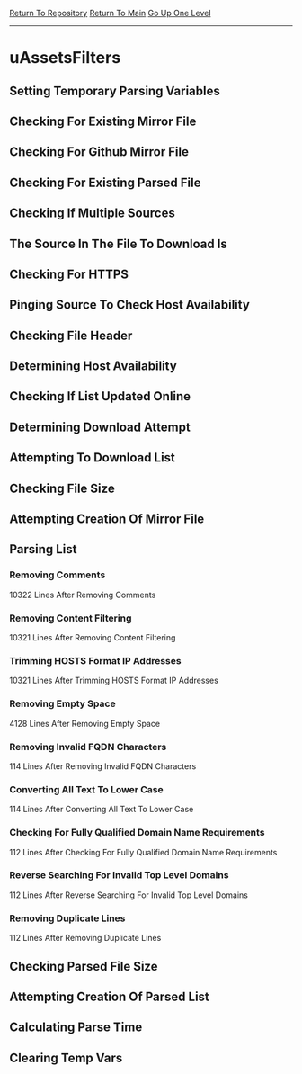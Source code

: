 [Return To Repository](https://github.com/deathbybandaid/piholeparser/)
[Return To Main](https://github.com/deathbybandaid/piholeparser/blob/master/RecentRunLogs/Mainlog.md)
[Go Up One Level](https://github.com/deathbybandaid/piholeparser/blob/master/RecentRunLogs/TopLevelScripts/30-Processing-External-Blacklists.md)
____________________________________
# uAssetsFilters
## Setting Temporary Parsing Variables
## Checking For Existing Mirror File
## Checking For Github Mirror File
## Checking For Existing Parsed File
## Checking If Multiple Sources
## The Source In The File To Download Is
## Checking For HTTPS
## Pinging Source To Check Host Availability
## Checking File Header
## Determining Host Availability
## Checking If List Updated Online
## Determining Download Attempt
## Attempting To Download List
## Checking File Size
## Attempting Creation Of Mirror File
## Parsing List
### Removing Comments
10322 Lines After Removing Comments
### Removing Content Filtering
10321 Lines After Removing Content Filtering
### Trimming HOSTS Format IP Addresses
10321 Lines After Trimming HOSTS Format IP Addresses
### Removing Empty Space
4128 Lines After Removing Empty Space
### Removing Invalid FQDN Characters
114 Lines After Removing Invalid FQDN Characters
### Converting All Text To Lower Case
114 Lines After Converting All Text To Lower Case
### Checking For Fully Qualified Domain Name Requirements
112 Lines After Checking For Fully Qualified Domain Name Requirements
### Reverse Searching For Invalid Top Level Domains
112 Lines After Reverse Searching For Invalid Top Level Domains
### Removing Duplicate Lines
112 Lines After Removing Duplicate Lines
## Checking Parsed File Size
## Attempting Creation Of Parsed List
## Calculating Parse Time
## Clearing Temp Vars
